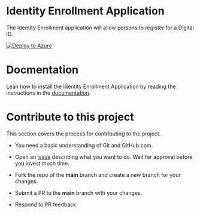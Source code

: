 # Identity Enrollment Application

The Identity Enrollment application will allow persons to register for a Digital ID.

[![Deploy to Azure](https://aka.ms/deploytoazurebutton)](https://portal.azure.com/#create/Microsoft.Template/uri/https%3A%2F%2Fraw.githubusercontent.com%2Frcl-identity%2FRCL.Core.Identity.Enrollment%2Fmaster%2Fazuredeploy.json)

# Docmentation

Lean how to install the Identity Enrollment Application by reading the instructions in the [documentation](https://identity.docs.rclapp.com/enrollment.html).

# Contribute to this project

This section covers the process for contributing to the project.

- You need a basic understanding of Git and GitHub.com.

- Open an [issue](https://github.com/rcl-identity/RCL.Core.Identity.Enrollment/issues) describing what you want to do. Wait for approval before you invest much time.

- Fork the repo of the **main** branch and create a new branch for your changes.

- Submit a PR to the **main** branch with your changes.

- Respond to PR feedback.
